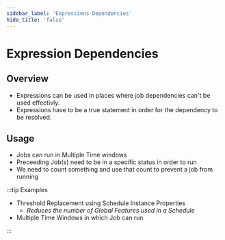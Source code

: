 ```yaml
---
sidebar_label: 'Expressions Dependencies'
hide_title: 'false'
---
```


<head>
  <meta name="robots" content="noindex, nofollow" />
</head>

# Expression Dependencies

## Overview

* Expressions can be used in places where job dependencies can't be used effectivly.
* Expressions have to be a true statement in order for the dependency to be resolved.

## Usage

* Jobs can run in Multiple Time windows
* Preceeding Job(s) need to be in a specific status in order to run
* We need to count something and use that count to prevent a job from running

:::tip Examples

* Threshold Replacement using Schedule Instance Properties  
    * _Reduces the number of Global Features used in a Schedule_
* Multiple Time Windows in which Job can run

:::